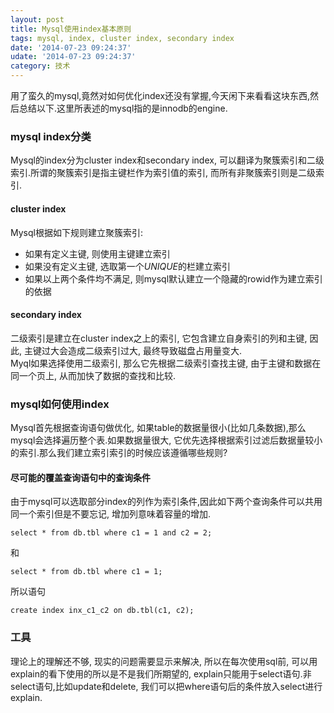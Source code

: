 ```yaml
---
layout: post
title: Mysql使用index基本原则
tags: mysql, index, cluster index, secondary index
date: '2014-07-23 09:24:37'
udate: '2014-07-23 09:24:37'
category: 技术
---
```

  
用了蛮久的mysql,竟然对如何优化index还没有掌握,今天闲下来看看这块东西,然后总结以下.这里所表述的mysql指的是innodb的engine.  

### mysql index分类  
Mysql的index分为cluster index和secondary index, 可以翻译为聚簇索引和二级索引.所谓的聚簇索引是指主键栏作为索引值的索引, 而所有非聚簇索引则是二级索引.  
  
#### cluster index  
Mysql根据如下规则建立聚簇索引:  
  
- 如果有定义主键, 则使用主键建立索引  
- 如果没有定义主键, 选取第一个*UNIQUE*的栏建立索引
- 如果以上两个条件均不满足, 则mysql默认建立一个隐藏的rowid作为建立索引的依据  

#### secondary index  
二级索引是建立在cluster index之上的索引, 它包含建立自身索引的列和主键, 因此, 主键过大会造成二级索引过大, 最终导致磁盘占用量变大.  
Myql如果选择使用二级索引, 那么它先根据二级索引查找主键, 由于主键和数据在同一个页上, 从而加快了数据的查找和比较.  
  
  
### mysql如何使用index  
Mysql首先根据查询语句做优化, 如果table的数据量很小(比如几条数据),那么mysql会选择遍历整个表.如果数据量很大, 它优先选择根据索引过滤后数据量较小的索引.那么我们建立索引索引的时候应该遵循哪些规则?  
  
#### 尽可能的覆盖查询语句中的查询条件
由于mysql可以选取部分index的列作为索引条件,因此如下两个查询条件可以共用同一个索引但是不要忘记, 增加列意味着容量的增加.  

    select * from db.tbl where c1 = 1 and c2 = 2;  
    
和  
  
    select * from db.tbl where c1 = 1;  
    
所以语句  
  
    create index inx_c1_c2 on db.tbl(c1, c2);  
    
  
### 工具  
理论上的理解还不够, 现实的问题需要显示来解决, 所以在每次使用sql前, 可以用explain的看下使用的所以是不是我们所期望的, explain只能用于select语句.非select语句,比如update和delete, 我们可以把where语句后的条件放入select进行explain.  
